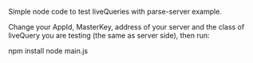 Simple node code to test liveQueries with parse-server example.

Change your AppId, MasterKey, address of your server and the class of liveQuery you are testing (the same as server side), then run:

npm install
node main.js
